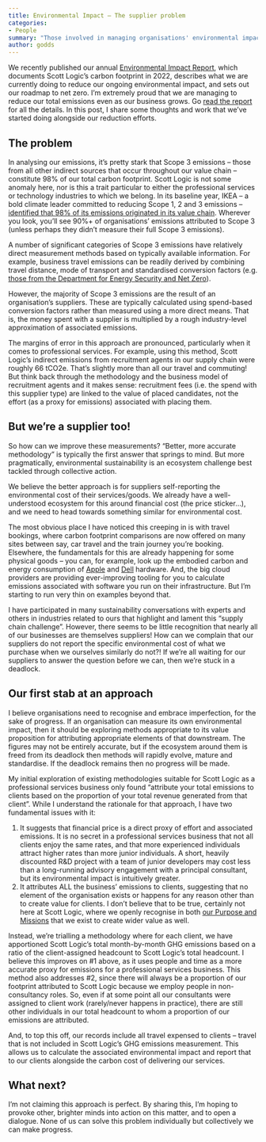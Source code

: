 ```yaml
---
title: Environmental Impact – The supplier problem
categories:
- People
summary: "Those involved in managing organisations' environmental impact often point to the 'supply chain challenge', that is, the difficulty of measuring the GHG emissions associated with suppliers' goods and services. But most businesses are themselves also suppliers, so if we're all waiting for our suppliers to answer the question before we can, then we're stuck in a deadlock. This post shares our first (probably imperfect) stab at trying to progress this issue."
author: godds
---
```


We recently published our annual [Environmental Impact Report](https://www.scottlogic.com/news/scott-logics-carbon-footprint-is-reducing), which documents Scott Logic’s carbon footprint in 2022, describes what we are currently doing to reduce our ongoing environmental impact, and sets out our roadmap to net zero. I’m extremely proud that we are managing to reduce our total emissions even as our business grows. Go [read the report](https://www.scottlogic.com/news/scott-logics-carbon-footprint-is-reducing) for all the details. In this post, I share some thoughts and work that we’ve started doing alongside our reduction efforts.

## The problem

In analysing our emissions, it’s pretty stark that Scope 3 emissions – those from all other indirect sources that occur throughout our value chain – constitute 98% of our total carbon footprint. Scott Logic is not some anomaly here, nor is this a trait particular to either the professional services or technology industries to which we belong. In its baseline year, IKEA – a bold climate leader committed to reducing Scope 1, 2 and 3 emissions – [identified that 98% of its emissions originated in its value chain](http://www.web.cemus.se/wp-content/uploads/2016/08/IKEA.pdf). Wherever you look, you’ll see 90%+ of organisations’ emissions attributed to Scope 3 (unless perhaps they didn’t measure their full Scope 3 emissions).

A number of significant categories of Scope 3 emissions have relatively direct measurement methods based on typically available information. For example, business travel emissions can be readily derived by combining travel distance, mode of transport and standardised conversion factors (e.g. [those from the Department for Energy Security and Net Zero](https://www.gov.uk/government/publications/greenhouse-gas-reporting-conversion-factors-2023)).

However, the majority of Scope 3 emissions are the result of an organisation’s suppliers. These are typically calculated using spend-based conversion factors rather than measured using a more direct means. That is, the money spent with a supplier is multiplied by a rough industry-level approximation of associated emissions.

The margins of error in this approach are pronounced, particularly when it comes to professional services. For example, using this method, Scott Logic’s indirect emissions from recruitment agents in our supply chain were roughly 66 tCO2e. That’s slightly more than all our travel and commuting! But think back through the methodology and the business model of recruitment agents and it makes sense: recruitment fees (i.e. the spend with this supplier type) are linked to the value of placed candidates, not the effort (as a proxy for emissions) associated with placing them.

## But we’re a supplier too!

So how can we improve these measurements? “Better, more accurate methodology” is typically the first answer that springs to mind. But more pragmatically, environmental sustainability is an ecosystem challenge best tackled through collective action.

We believe the better approach is for suppliers self-reporting the environmental cost of their services/goods. We already have a well-understood ecosystem for this around financial cost (the price sticker…), and we need to head towards something similar for environmental cost.

The most obvious place I have noticed this creeping in is with travel bookings, where carbon footprint comparisons are now offered on many sites between say, car travel and the train journey you’re booking. Elsewhere, the fundamentals for this are already happening for some physical goods – you can, for example, look up the embodied carbon and energy consumption of [Apple](https://www.apple.com/environment/) and [Dell](https://www.dell.com/en-us/dt/corporate/social-impact/advancing-sustainability/climate-action/product-carbon-footprints.htm) hardware. And, the big cloud providers are providing ever-improving tooling for you to calculate emissions associated with software you run on their infrastructure. But I’m starting to run very thin on examples beyond that.

I have participated in many sustainability conversations with experts and others in industries related to ours that highlight and lament this “supply chain challenge”. However, there seems to be little recognition that nearly all of our businesses are themselves suppliers! How can we complain that our suppliers do not report the specific environmental cost of what we purchase when we ourselves similarly do not?! If we’re all waiting for our suppliers to answer the question before we can, then we’re stuck in a deadlock.

## Our first stab at an approach

I believe organisations need to recognise and embrace imperfection, for the sake of progress. If an organisation can measure its own environmental impact, then it should be exploring methods appropriate to its value proposition for attributing appropriate elements of that downstream. The figures may not be entirely accurate, but if the ecosystem around them is freed from its deadlock then methods will rapidly evolve, mature and standardise. If the deadlock remains then no progress will be made.

My initial exploration of existing methodologies suitable for Scott Logic as a professional services business only found “attribute your total emissions to clients based on the proportion of your total revenue generated from that client”. While I understand the rationale for that approach, I have two fundamental issues with it:

1. It suggests that financial price is a direct proxy of effort and associated emissions. It is no secret in a professional services business that not all clients enjoy the same rates, and that more experienced individuals attract higher rates than more junior individuals. A short, heavily discounted R&D project with a team of junior developers may cost less than a long-running advisory engagement with a principal consultant, but its environmental impact is intuitively greater.
2. It attributes ALL the business’ emissions to clients, suggesting that no element of the organisation exists or happens for any reason other than to create value for clients. I don’t believe that to be true, certainly not here at Scott Logic, where we openly recognise in both [our Purpose and Missions](https://www.scottlogic.com/who-we-are) that we exist to create wider value as well.

Instead, we’re trialling a methodology where for each client, we have apportioned Scott Logic’s total month-by-month GHG emissions based on a ratio of the client-assigned headcount to Scott Logic’s total headcount. I believe this improves on #1 above, as it uses people and time as a more accurate proxy for emissions for a professional services business. This method also addresses #2, since there will always be a proportion of our footprint attributed to Scott Logic because we employ people in non-consultancy roles. So, even if at some point all our consultants were assigned to client work (rarely/never happens in practice), there are still other individuals in our total headcount to whom a proportion of our emissions are attributed.

And, to top this off, our records include all travel expensed to clients – travel that is not included in Scott Logic’s GHG emissions measurement. This allows us to calculate the associated environmental impact and report that to our clients alongside the carbon cost of delivering our services.

## What next?

I’m not claiming this approach is perfect. By sharing this, I’m hoping to provoke other, brighter minds into action on this matter, and to open a dialogue. None of us can solve this problem individually but collectively we can make progress.